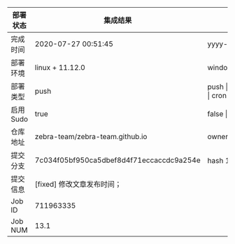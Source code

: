 部署状态 | 集成结果 | 参考值
---|---|---
完成时间 | 2020-07-27 00:51:45 | yyyy-mm-dd hh:mm:ss
部署环境 | linux + 11.12.0 | window \| linux + stable
部署类型 | push | push \| pull_request \| api \| cron
启用Sudo | true | false \| true
仓库地址 | zebra-team/zebra-team.github.io | owner_name/repo_name
提交分支 | 7c034f05bf950ca5dbef8d4f71eccaccdc9a254e | hash 16位
提交信息 | [fixed] 修改文章发布时间； |
Job ID   | 711963335 |
Job NUM  | 13.1 |
